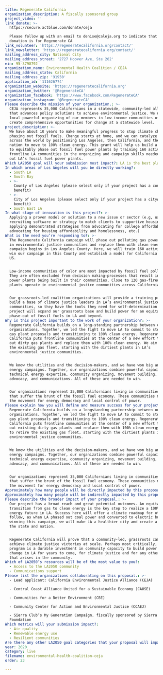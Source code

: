 ```yaml
---
title: Regenerate California
organization_description: A fiscally sponsored group
project_video: ''
link_donate: >-
  https://secure.actblue.com/donate/ceja

  Please follow up with an email to denise@caleja.org to indicate that the
  donation is for Regenerate CA
link_volunteer: 'https://regeneratecalifornia.org/contact/'
link_newsletter: 'https://regeneratecalifornia.org/contact/'
mailing_address_city: National City
mailing_address_street: '2727 Hoover Ave, Ste 202'
ein: 95-3798792
organization_name: Environmental Health Coalition / CEJA
mailing_address_state: California
mailing_address_zip: '91950'
application_id: '111626774'
organization_website: 'https://regeneratecalifornia.org'
organization_twitter: '@RegenerateCA'
organization_facebook: 'https://www.facebook.com/RegenerateCA'
organization_instagram: '@RegenerateCA'
Please describe the mission of your organization.: >-
  CEJA represents 35,000 Californians in a statewide, community-led alliance
  that advances policy solutions to achieve environmental justice. We unite the
  local powerful organizing of our members in low-income communities of color to
  create comprehensive opportunities for change at a statewide level.
project_description: >-
  We have about 10 years to make meaningful progress to stop climate change by
  phasing out fossil fuels. Change starts at home, and we can catalyze progress
  across the world by positioning Los Angeles, then California, and then the
  nation to move to 100% clean energy. This grant will help us build a campaign
  to equitably phase out fossil fuel power plants by training 160 activists from
  frontline LA communities in the organizing and campaign skills needed to phase
  out LA’s fossil fuel power plants. 
Which LA2050 goal will your submission most impact?: LA is the best place to LIVE
In which areas of Los Angeles will you be directly working?:
  - South LA
  - South Bay
  - >-
    County of Los Angeles (please select only if your project has a countywide
    benefit)
  - >-
    City of Los Angeles (please select only if your project has a citywide
    benefit)
  - South East LA
In what stage of innovation is this project?: >-
  Applying a proven model or solution to a new issue or sector (e.g, using a job
  recruiting software or strategy to match clients to supportive housing sites,
  applying demonstrated strategies from advocating for college affordability to
  advocating for housing affordability and homelessness, etc.)
What is the need you’re responding to?: >-
  The Regenerate California campaign will phase out polluting gas power plants
  in environmental justice communities and replace them with clean energy. Our
  campaign begins in Los Angeles County. Here, we will train 160 activists to
  win our campaign in this County and establish a model for California and the
  US. 


  Low-income communities of color are most impacted by fossil fuel pollution.
  They are often excluded from decision making-processes that result in more gas
  power plants being built in their communities. Close to 120 gas-fired power
  plants operate in environmental justice communities across California.


  Our grassroots-led coalition organizations will provide a training program to
  build a base of climate justice leaders in LA’s environmental justice
  communities, so they have the tools they need for self-determination. This
  project will expand our grassroots base and build power for an equitable
  phase-out of fossil fuels in LA and beyond.
Why is this project important to the work of your organization?: >-
  Regenerate California builds on a long-standing partnership between our
  organizations. Together, we led the fight to move LA to commit to stopping new
  gas plant proposals and transitioning to 100% clean energy. Regenerate
  California puts frontline communities at the center of a new effort to phase
  out dirty gas plants and replace them with 100% clean energy. We aim to retire
  the existing gas fleet, starting with the dirtiest plants in LA’s
  environmental justice communities. 


  We know the utilities and the decision-makers, and we have won big and small
  energy campaigns. Together, our organizations combine powerful capacities in
  technical energy expertise, community organizing, movement building, policy
  advocacy, and communications. All of these are needed to win. 


  Our organizations represent 35,000 Californians living in communities of color
  that suffer the brunt of the fossil fuel economy. These communities must lead
  the movement for energy democracy and local control of power. 
Please explain how you will define and measure success for your project.: >-
  Regenerate California builds on a longstanding partnership between our
  organizations. Together, we led the fight to move LA to commit to stopping new
  gas plant proposals and transitioning to 100% clean energy. Regenerate
  California puts frontline communities at the center of a new effort to phase
  out existing dirty gas plants and replace them with 100% clean energy. We aim
  to retire the existing gas fleet, starting with the dirtiest plants in LA’s
  environmental justice communities. 


  We know the utilities and the decision-makers, and we have won big and small
  energy campaigns. Together, our organizations combine powerful capacities in
  technical energy expertise, community organizing, movement building, policy
  advocacy, and communications. All of these are needed to win. 


  Our organizations represent 35,000 Californians living in communities of color
  that suffer the brunt of the fossil fuel economy. These communities must lead
  the movement for energy democracy and local control of power. 
Approximately how many people will be directly impacted by this proposal?: '160'
Approximately how many people will be indirectly impacted by this proposal?: '10160000'
Please describe the broader impact of your proposal.: >-
  Our project has a broad reach and great potential outcomes. An equitable
  transition from gas to clean energy is the key step to realize a 100% clean
  energy future in LA. Success here will offer a climate roadmap for others to
  follow, as when LA phased out coal power and converted to electric buses. By
  winning this campaign, we will make LA a healthier city and create a model for
  the state and nation.


  Regenerate California will prove that a community-led, grassroots campaign can
  achieve climate justice victories at scale. Perhaps most critically, our
  program is a durable investment in community capacity to build power for
  change in LA for years to come, for climate justice and for any other issue
  that arises in the community.
Which of LA2050’s resources will be of the most value to you?:
  - Access to the LA2050 community
  - Communications support
Please list the organizations collaborating on this proposal.: >-
  - Lead applicant: California Environmental Justice Alliance (CEJA)

  - Central Coast Alliance United for a Sustainable Economy (CAUSE)

  - Communities for a Better Environment (CBE)

  - Community Center for Action and Environmental Justice (CCAEJ)

  - Sierra Club’s My Generation Campaign, fiscally sponsored by Sierra Club
  Foundation
Which metrics will your submission impact?:
  - Air quality
  - Renewable energy use
  - Resilient communities
Are there any other LA2050 goal categories that your proposal will impact?: []
year: 2020
category: live
filename: environmental-health-coalition-ceja
order: 23

---
```

